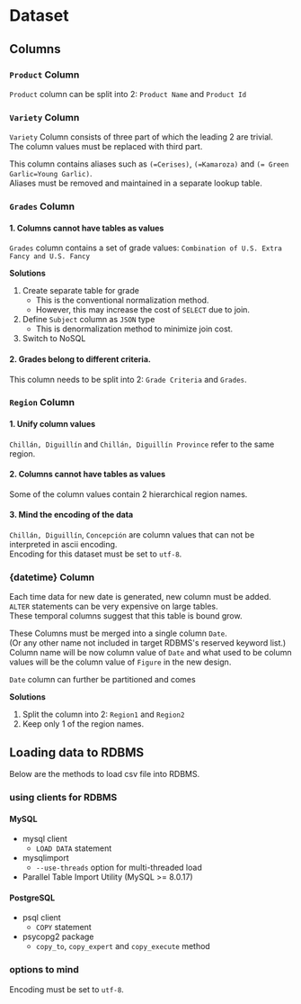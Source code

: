 # Dataset
## Columns
### `Product` Column
`Product` column can be split into 2: `Product Name` and `Product Id`
### `Variety` Column
`Variety` Column consists of three part of which the leading 2 are trivial.  
The column values must be replaced with third part.

This column contains aliases such as 
`(=Cerises)`, `(=Kamaroza)` and `(= Green Garlic=Young Garlic)`.  
Aliases must be removed and maintained in a separate lookup table.

### `Grades` Column
#### 1. Columns cannot have tables as values
`Grades` column contains a set of grade values: 
`Combination of U.S. Extra Fancy and U.S. Fancy`  

**Solutions**  
1. Create separate table for grade
    * This is the conventional normalization method.
    * However, this may increase the cost of `SELECT` due to join.
2. Define `Subject` column as `JSON` type
    * This is denormalization method to minimize join cost.
3. Switch to NoSQL

#### 2. Grades belong to different criteria.
This column needs to be split into 2: `Grade Criteria` and `Grades`.  

### `Region` Column
#### 1. Unify column values
`Chillán, Diguillín` and `Chillán, Diguillín Province` refer to the same region.

#### 2. Columns cannot have tables as values
Some of the column values contain 2 hierarchical region names.

#### 3. Mind the encoding of the data
`Chillán, Diguillín`, `Concepción` are column values that can not be interpreted in ascii encoding.   
Encoding for this dataset must be set to `utf-8`. 

### {datetime} Column
Each time data for new date is generated, new column must be added.  
`ALTER` statements can be very expensive on large tables.  
These temporal columns suggest that this table is bound grow.  

These Columns must be merged into a single column `Date`.  
(Or any other name not included in target RDBMS's reserved keyword list.)  
Column name will be now column value of `Date` and what used to be column values will be the column value of `Figure` in the new design.

`Date` column can further be partitioned and comes

**Solutions**
1. Split the column into 2: `Region1` and `Region2`
2. Keep only 1 of the region names.

## Loading data to RDBMS
Below are the methods to load csv file into RDBMS.
### using clients for RDBMS
#### MySQL
* mysql client
  * `LOAD DATA` statement
* mysqlimport
  * `--use-threads` option for multi-threaded load 
* Parallel Table Import Utility (MySQL >= 8.0.17)
#### PostgreSQL
* psql client
  * `COPY` statement
* psycopg2 package 
  * `copy_to`, `copy_expert` and `copy_execute` method
### options to mind
Encoding must be set to `utf-8`.